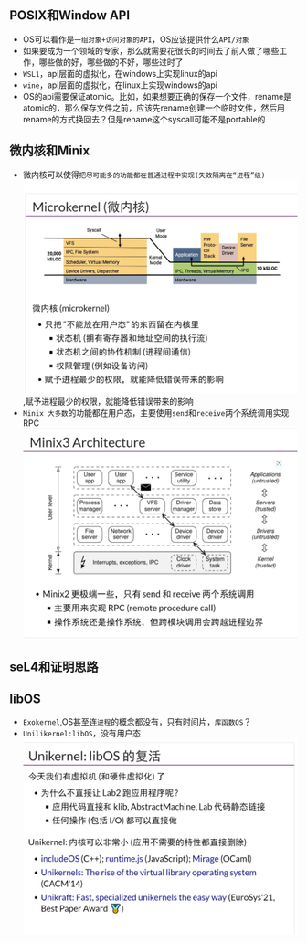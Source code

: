 ## POSIX和Window API
- OS可以看作是`一组对象+访问对象的API`，OS应该提供什么`API/对象`
- 如果要成为一个领域的专家，那么就需要花很长的时间去了前人做了哪些工作，哪些做的好，哪些做的不好，哪些过时了
- `WSL1`，api层面的虚拟化，在windows上实现linux的api
- `wine`，api层面的虚拟化，在linux上实现windows的api
- OS的api需要保证atomic。比如，如果想要正确的保存一个文件，rename是atomic的，那么保存文件之前，应该先rename创建一个临时文件，然后用rename的方式换回去？但是rename这个syscall可能不是portable的
## 微内核和Minix
- 微内核可以使得`把尽可能多的功能都在普通进程中实现(失效隔离在“进程”级)`![](./mirco.jpg),赋予进程最少的权限，就能降低错误带来的影响
- `Minix 大多数`的功能都在用户态，主要使用`send`和`receive`两个系统调用实现RPC![](./minix.jpg)
## seL4和证明思路
## libOS
- `Exokernel`,OS甚至连`进程`的概念都没有，只有时间片，`库函数OS`？
- `Unilikernel:libOS`，没有用户态![](./unikernel.jpg)